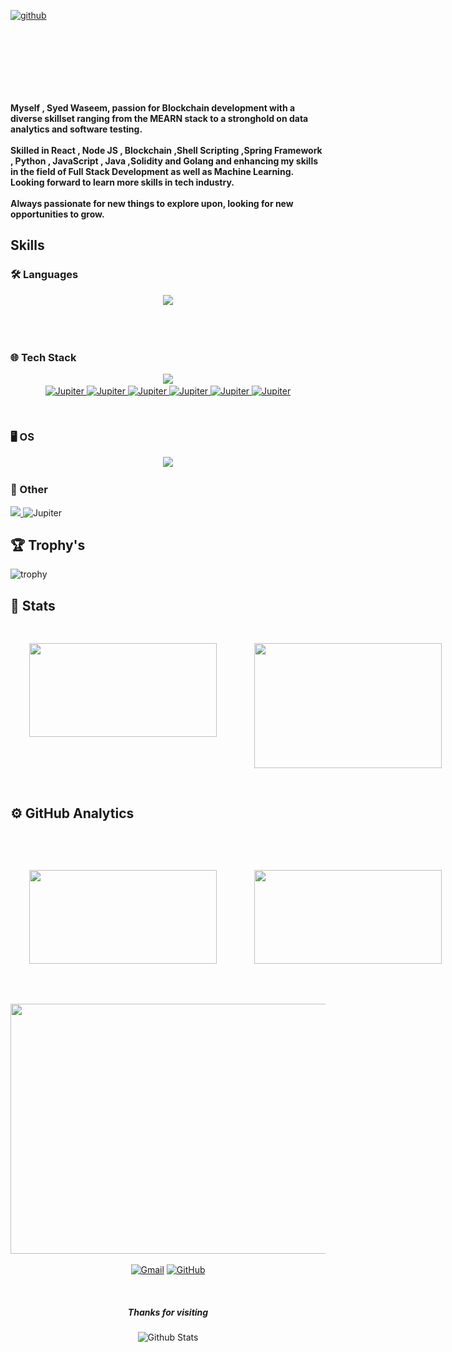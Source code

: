 
[<img src='https://cdn.jsdelivr.net/npm/simple-icons@3.0.1/icons/github.svg' alt='github' height='40'>](https://github.com/waseemofficial)  




<img src="https://github.com/waseemofficial/waseemofficial/blob/main/images/github_pic1.jpeg" width = "200" height="100" style="border-radius: 50px 80px 60px;visibility: hidden;">


<p >

<strong>
               Myself , Syed Waseem, passion for Blockchain development with a diverse skillset ranging from the MEARN stack to a stronghold on data analytics and software testing.<br><br>
              Skilled in React , Node JS , Blockchain ,Shell Scripting ,Spring Framework , Python , JavaScript , Java ,Solidity and Golang and enhancing my skills in the field of Full Stack Development as well as Machine Learning. Looking forward to learn more skills in tech industry.<br><br>
                Always passionate for new things to explore upon, looking for new opportunities to grow.
            </strong>

</p>


<h2> Skills <img src = "https://media2.giphy.com/media/QssGEmpkyEOhBCb7e1/giphy.gif?cid=ecf05e47a0n3gi1bfqntqmob8g9aid1oyj2wr3ds3mg700bl&rid=giphy.gif" width = 15px height=15px> </h2>

  
### 🛠 Languages

<p align="center">
  <a href="https://skillicons.dev">
    <img src="https://skillicons.dev/icons?i=python,js,java,golang,bash,latex,md,regex" />
  </a>
</p>




<br />
<br />




### 🌐  Tech Stack

<p align="center">
  <a href="https://skillicons.dev">
    <img src="https://skillicons.dev/icons?i=git,github,postman,nodejs,django,mongodb,mysql,selenium,cypress,anaconda,figma,obsidian,githubactions,htmx,materialui,jest,vim,cmake&perline=9" />
 <br />
 <img src="https://cdn.jsdelivr.net/gh/devicons/devicon@latest/icons/hardhat/hardhat-original.svg" title="Jupiter" alt="Jupiter" width="55" height="55"/>
 <img src="https://cdn.jsdelivr.net/gh/devicons/devicon@latest/icons/insomnia/insomnia-original.svg" title="Jupiter" alt="Jupiter" width="55" height="55"/>
  <img src="https://cdn.jsdelivr.net/gh/devicons/devicon@latest/icons/jupyter/jupyter-original-wordmark.svg" title="Jupiter" alt="Jupiter" width="55" height="55"/>
  <img src="https://cdn.jsdelivr.net/gh/devicons/devicon@latest/icons/scikitlearn/scikitlearn-original.svg" title="Jupiter" alt="Jupiter" width="55" height="55"/>
  <img src="https://cdn.jsdelivr.net/gh/devicons/devicon@latest/icons/podman/podman-original.svg" title="Jupiter" alt="Jupiter" width="55" height="55"/>
 <img src="https://cdn.jsdelivr.net/gh/devicons/devicon@latest/icons/docker/docker-original-wordmark.svg" title="Jupiter" alt="Jupiter" width="55" height="55"/>


  </a>
</p>

 
&emsp;

### 🖥️ OS

<p align="center">
  <a href="https://skillicons.dev">
    <img src="https://skillicons.dev/icons?i=windows,linux,kali&perline=8" />
  </a>
</p>

### 🧊 Other
<p align="center">
<div >
<a href="https://skillicons.dev">
    <img src="https://skillicons.dev/icons?i=,astro,autocad,blender&perline=8" />
<a >
<img src="https://cdn.jsdelivr.net/gh/devicons/devicon@latest/icons/raspberrypi/raspberrypi-original.svg" title="Jupiter" alt="Jupiter" width="55" height="55"/>
</a>
</div>
</p>

## &#127942; Trophy's

![trophy](https://github-profile-trophy.vercel.app/?username=waseemofficial&title=Stars,Followers,Commits,Repositories,Experience,MultipleLang,Issues,PullRequest&theme=onedark)
 

## 🧮 Stats
</p>
  <div style="display: flex; flex-direction: row;">
  <img src="https://github.r2v.ch/codewars?user=waseem_sy&name=true&top_languages=true&stroke=%23b362ff&theme=purple_dark" width="300" height="150" style="margin: 10px; padding: 20px;"/>

<img src="https://leetcard.jacoblin.cool/user8807UR?theme=dark&font=Finger%20Paint&ext=activity" width="300" height="200" style="margin: 10px; padding: 20px;"/>
  </div>
<h2>⚙️  GitHub Analytics</h2>

<div>

  
  <p align="center">
 <br/>
  <div style="display: flex; flex-direction: row;">
<img src="https://github-stats-alpha.vercel.app/api?username=waseemofficial&cc=000&tc=fff&ic=fff&bc=000" width="300" height="150" style="margin: 10px; padding: 20px;"/>

<img src="https://streak-stats.demolab.com/?user=waseemofficial&theme=dark" width="300" height="150" style="margin: 10px; padding: 20px;"/>
</div> <br/><br/>
  
</div>

<img src="https://github-readme-stats.vercel.app/api/top-langs/?username=waseemofficial&theme=dark&langs_count=10" width="600" height="400" />
  
  <p align="center">
	<a href="wasem.sye@gmail.com"><img src="https://img.icons8.com/bubbles/50/000000/gmail.png" alt="Gmail"/></a>
	<a href="https://github.com/waseemofficial&theme=dark"><img src="https://img.icons8.com/bubbles/50/000000/github.png" alt="GitHub"/></a>
	
<div id="header" align="center">

  <img src="https://komarev.com/ghpvc/?username=waseemofficial&style=for-the-badge&color=orange" alt=""/>
</div>	
</p>

    
  <p align="center">
	<h5 align="center">Thanks for visiting</h5>
</p>
<p align="center">
        <img src="https://raw.githubusercontent.com/mayhemantt/mayhemantt/Update/svg/Bottom.svg" alt="Github Stats" width="800" height="100" />
</p>
